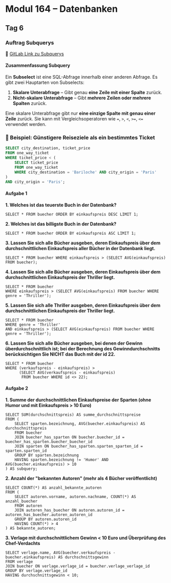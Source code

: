 # Modul 164 – Datenbanken

## Tag 6

### Auftrag Subquerys  
🔗 [GitLab Link zu Subquerys](https://gitlab.com/ch-tbz-it/Stud/m164/-/blob/main/6.Tag/select_Subquery.md)

#### Zusammenfassung Subquery

Ein **Subselect** ist eine SQL-Abfrage innerhalb einer anderen Abfrage. Es gibt zwei Hauptarten von Subselects:

1. **Skalare Unterabfrage** – Gibt genau **eine Zeile mit einer Spalte** zurück.
2. **Nicht-skalare Unterabfrage** – Gibt **mehrere Zeilen oder mehrere Spalten** zurück.

Eine skalare Unterabfrage gibt nur **eine einzige Spalte mit genau einer Zeile** zurück. Sie kann mit Vergleichsoperatoren wie `=`, `>`, `<`, `>=`, `<=` verwendet werden.

### **📌 Beispiel: Günstigere Reiseziele als ein bestimmtes Ticket**

```sql
SELECT city_destination, ticket_price
FROM one_way_ticket
WHERE ticket_price < (
    SELECT ticket_price 
    FROM one_way_ticket
    WHERE city_destination = 'Bariloche' AND city_origin = 'Paris'
)
AND city_origin = 'Paris';
```

#### Aufgabe 1

**1. Welches ist das teuerste Buch in der Datenbank?**
```
SELECT * FROM buecher ORDER BY einkaufspreis DESC LIMIT 1;
```
**2. Welches ist das billigste Buch in der Datenbank?**
```
SELECT * FROM buecher ORDER BY einkaufspreis ASC LIMIT 1;
```
**3. Lassen Sie sich alle Bücher ausgeben, deren Einkaufspreis über dem durchschnittlichen Einkaufspreis aller Bücher in der Datenbank liegt.**
```
SELECT * FROM buecher WHERE einkaufspreis > (SELECT AVG(einkaufspreis) FROM buecher);
```
**4. Lassen Sie sich alle Bücher ausgeben, deren Einkaufspreis über dem durchschnittlichen Einkaufspreis der Thriller liegt.**
```
SELECT * FROM buecher 
WHERE einkaufspreis > (SELECT AVG(einkaufspreis) FROM buecher WHERE genre = 'Thriller');
```
**5. Lassen Sie sich alle Thriller ausgeben, deren Einkaufspreis über dem durchschnittlichen Einkaufspreis der Thriller liegt.**
```
SELECT * FROM buecher 
WHERE genre = 'Thriller' 
AND einkaufspreis > (SELECT AVG(einkaufspreis) FROM buecher WHERE genre = 'Thriller');
```
**6. Lassen Sie sich alle Bücher ausgeben, bei denen der Gewinn überdurchschnittlich ist; bei der Berechnung des Gewinndurchschnitts berücksichtigen Sie NICHT das Buch mit der id 22.**
```
SELECT * FROM buecher 
WHERE (verkaufspreis - einkaufspreis) > 
      (SELECT AVG(verkaufspreis - einkaufspreis) 
       FROM buecher WHERE id <> 22);
```
#### Aufgabe 2

**1. Summe der durchschnittlichen Einkaufspreise der Sparten (ohne Humor und mit Einkaufspreis > 10 Euro)**
```
SELECT SUM(durchschnittspreis) AS summe_durchschnittspreise
FROM (
    SELECT sparten.bezeichnung, AVG(buecher.einkaufspreis) AS durchschnittspreis
    FROM buecher
    JOIN buecher_has_sparten ON buecher.buecher_id = buecher_has_sparten.buecher_buecher_id
    JOIN sparten ON buecher_has_sparten.sparten_sparten_id = sparten.sparten_id
    GROUP BY sparten.bezeichnung
    HAVING sparten.bezeichnung != 'Humor' AND AVG(buecher.einkaufspreis) > 10
) AS subquery;
```
**2. Anzahl der "bekannten Autoren" (mehr als 4 Bücher veröffentlicht)**
```
SELECT COUNT(*) AS anzahl_bekannte_autoren
FROM (
    SELECT autoren.vorname, autoren.nachname, COUNT(*) AS anzahl_buecher
    FROM autoren
    JOIN autoren_has_buecher ON autoren.autoren_id = autoren_has_buecher.autoren_autoren_id
    GROUP BY autoren.autoren_id
    HAVING COUNT(*) > 4
) AS bekannte_autoren;
```
**3. Verlage mit durchschnittlichem Gewinn < 10 Euro und Überprüfung des Chef-Verdachts**
```
SELECT verlage.name, AVG(buecher.verkaufspreis - buecher.einkaufspreis) AS durchschnittsgewinn
FROM verlage
JOIN buecher ON verlage.verlage_id = buecher.verlage_verlage_id
GROUP BY verlage.verlage_id
HAVING durchschnittsgewinn < 10;
```